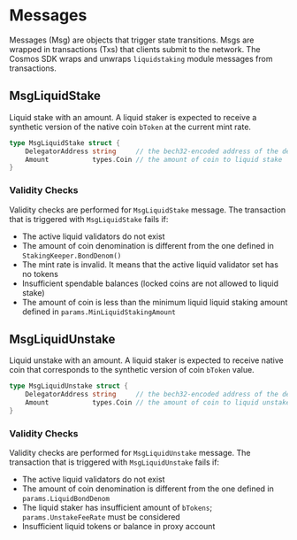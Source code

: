 <!-- order: 4 -->

# Messages

Messages (Msg) are objects that trigger state transitions. Msgs are wrapped in transactions (Txs) that clients submit to the network. The Cosmos SDK wraps and unwraps `liquidstaking` module messages from transactions.

## MsgLiquidStake

Liquid stake with an amount. A liquid staker is expected to receive a synthetic version of the native coin `bToken` at the current mint rate.

```go
type MsgLiquidStake struct {
	DelegatorAddress string     // the bech32-encoded address of the delegator
	Amount           types.Coin // the amount of coin to liquid stake
}
```

### Validity Checks

Validity checks are performed for `MsgLiquidStake` message. The transaction that is triggered with `MsgLiquidStake` fails if:

- The active liquid validators do not exist
- The amount of coin denomination is different from the one defined in `StakingKeeper.BondDenom()`
- The mint rate is invalid. It means that the active liquid validator set has no tokens
- Insufficient spendable balances (locked coins are not allowed to liquid stake)
- The amount of coin is less than the minimum liquid liquid staking amount defined in `params.MinLiquidStakingAmount`

## MsgLiquidUnstake

Liquid unstake with an amount. A liquid staker is expected to receive native coin that corresponds to the synthetic version of coin `bToken` value.

```go
type MsgLiquidUnstake struct {
	DelegatorAddress string     // the bech32-encoded address of the delegator
	Amount           types.Coin // the amount of coin to liquid unstake
}
```

### Validity Checks

Validity checks are performed for `MsgLiquidUnstake` message. The transaction that is triggered with `MsgLiquidUnstake` fails if:

- The active liquid validators do not exist 
- The amount of coin denomination is different from the one defined in `params.LiquidBondDenom`
- The liquid staker has insufficient amount of `bTokens`; `params.UnstakeFeeRate` must be considered
- Insufficient liquid tokens or balance in proxy account
